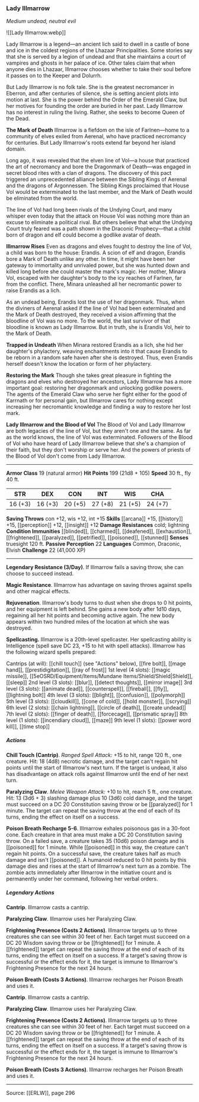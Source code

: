 ### Lady Illmarrow
_Medium undead, neutral evil_

![[Lady Illmarrow.webp]]

Lady Illmarrow is a legend—an ancient lich said to dwell in a castle of bone and ice in the coldest regions of the Lhazaar Principalities. Some stories say that she is served by a legion of undead and that she maintains a court of vampires and ghosts in her palace of ice. Other tales claim that when anyone dies in Lhazaar, Illmarrow chooses whether to take their soul before it passes on to the Keeper and Dolurrh.

But Lady Illmarrow is no folk tale. She is the greatest necromancer in Eberron, and after centuries of silence, she is setting ancient plots into motion at last. She is the power behind the Order of the Emerald Claw, but her motives for founding the order are buried in her past. Lady Illmarrow has no interest in ruling the living. Rather, she seeks to become Queen of the Dead.

**The Mark of Death** Illmarrow is a fiefdom on the isle of Farlnen—home to a community of elves exiled from Aerenal, who have practiced necromancy for centuries. But Lady Illmarrow's roots extend far beyond her island domain.

Long ago, it was revealed that the elven line of Vol—a house that practiced the art of necromancy and bore the Dragonmark of Death—was engaged in secret blood rites with a clan of dragons. The discovery of this pact triggered an unprecedented alliance between the Sibling Kings of Aerenal and the dragons of Argonnessen. The Sibling Kings proclaimed that House Vol would be exterminated to the last member, and the Mark of Death would be eliminated from the world.

The line of Vol had long been rivals of the Undying Court, and many whisper even today that the attack on House Vol was nothing more than an excuse to eliminate a political rival. But others believe that what the Undying Court truly feared was a path shown in the Draconic Prophecy—that a child born of dragon and elf could become a godlike avatar of death.


**Illmarrow Rises** Even as dragons and elves fought to destroy the line of Vol, a child was born to the house: Erandis. A scion of elf and dragon, Erandis bore a Mark of Death unlike any other. In time, it might have been her gateway to immortality and unrivaled power, but she was hunted down and killed long before she could master the mark's magic. Her mother, Minara Vol, escaped with her daughter's body to the icy reaches of Farlnen, far from the conflict. There, Minara unleashed all her necromantic power to raise Erandis as a lich.

As an undead being, Erandis lost the use of her dragonmark. Thus, when the diviners of Aerenal asked if the line of Vol had been exterminated and the Mark of Death destroyed, they received a vision affirming that the bloodline of Vol was no more. To the world, the last survivor of that bloodline is known as Lady Illmarrow. But in truth, she is Erandis Vol, heir to the Mark of Death.


**Trapped in Undeath** When Minara restored Erandis as a lich, she hid her daughter's phylactery, weaving enchantments into it that cause Erandis to be reborn in a random safe haven after she is destroyed. Thus, even Erandis herself doesn't know the location or form of her phylactery.


**Restoring the Mark** Though she takes great pleasure in fighting the dragons and elves who destroyed her ancestors, Lady Illmarrow has a more important goal: restoring her dragonmark and unlocking godlike powers. The agents of the Emerald Claw who serve her fight either for the good of Karrnath or for personal gain, but Illmarrow cares for nothing except increasing her necromantic knowledge and finding a way to restore her lost mark.

**Lady Illmarrow and the Blood of Vol** The Blood of Vol and Lady Illmarrow are both legacies of the line of Vol, but they aren't one and the same. As far as the world knows, the line of Vol was exterminated. Followers of the Blood of Vol who have heard of Lady Illmarrow believe that she's a champion of their faith, but they don't worship or serve her. And the powers of priests of the Blood of Vol don't come from Lady Illmarrow.







---

**Armor Class** 19 (natural armor)
**Hit Points** 199 (21d8 + 105)
**Speed** 30 ft., fly 40 ft.

| STR     | DEX     | CON     | INT     | WIS     | CHA     |
|---------|---------|---------|---------|---------|---------|
| 16 (+3) | 16 (+3) | 20 (+5) | 27 (+8) | 21 (+5) | 24 (+7) |

**Saving Throws** con +12, wis +12, int +15
**Skills** [[arcana]] +15, [[history]] +15, [[perception]] +12, [[insight]] +12
**Damage Resistances** cold; lightning
**Condition Immunities** [[blinded]], [[charmed]], [[deafened]], [[exhaustion]], [[frightened]], [[paralyzed]], [[petrified]], [[poisoned]], [[stunned]]
**Senses** truesight 120 ft.
**Passive Perception** 22
**Languages** Common, Draconic, Elvish
**Challenge** 22 (41,000 XP)

---

**Legendary Resistance (3/Day)**. If Illmarrow fails a saving throw, she can choose to succeed instead.

**Magic Resistance**. Illmarrow has advantage on saving throws against spells and other magical effects.

**Rejuvenation**. Illmarrow's body turns to dust when she drops to 0 hit points, and her equipment is left behind. She gains a new body after 1d10 days, regaining all her hit points and becoming active again. The new body appears within two hundred miles of the location at which she was destroyed.

**Spellcasting.** Illmarrow is a 20th-level spellcaster. Her spellcasting ability is Intelligence (spell save DC 23, +15 to hit with spell attacks). Illmarrow has the following wizard spells prepared:

Cantrips (at will): [[chill touch]] (see "Actions" below), [[fire bolt]], [[mage hand]], [[prestidigitation]], [[ray of frost]]
1st level (4 slots): [[magic missile]], [[5eOSRD/Equipment/Items/Mundane Items/Shield/Shield|Shield]], [[sleep]]
2nd level (3 slots): [[blur]], [[detect thoughts]], [[mirror image]]
3rd level (3 slots): [[animate dead]], [[counterspell]], [[fireball]], [[fly]], [[lightning bolt]]
4th level (3 slots): [[blight]], [[confusion]], [[polymorph]]
5th level (3 slots): [[cloudkill]], [[cone of cold]], [[hold monster]], [[scrying]]
6th level (2 slots): [[chain lightning]], [[circle of death]], [[create undead]]
7th level (2 slots): [[finger of death]], [[forcecage]], [[prismatic spray]]
8th level (1 slots): [[incendiary cloud]], [[maze]]
9th level (1 slots): [[power word kill]], [[time stop]]

##### Actions
**Chill Touch (Cantrip)**. _Ranged Spell Attack:_ +15 to hit, range 120 ft., one creature. Hit: 18 (4d8) necrotic damage, and the target can't regain hit points until the start of Illmarrow's next turn. If the target is undead, it also has disadvantage on attack rolls against Illmarrow until the end of her next turn.

**Paralyzing Claw**. _Melee Weapon Attack:_ +10 to hit, reach 5 ft., one creature. Hit: 13 (3d6 + 3) slashing damage plus 10 (3d6) cold damage, and the target must succeed on a DC 20 Constitution saving throw or be [[paralyzed]] for 1 minute. The target can repeat the saving throw at the end of each of its turns, ending the effect on itself on a success.

**Poison Breath Recharge 5-6**. Illmarrow exhales poisonous gas in a 30-foot cone. Each creature in that area must make a DC 20 Constitution saving throw. On a failed save, a creature takes 35 (10d6) poison damage and is [[poisoned]] for 1 minute. While [[poisoned]] in this way, the creature can't regain hit points. On a successful save, the creature takes half as much damage and isn't [[poisoned]]. A humanoid reduced to 0 hit points by this damage dies and rises at the start of Illmarrow's next turn as a zombie. The zombie acts immediately after Illmarrow in the initiative count and is permanently under her command, following her verbal orders.

##### Legendary Actions
**Cantrip**. Illmarrow casts a cantrip.

**Paralyzing Claw**. Illmarrow uses her Paralyzing Claw.

**Frightening Presence (Costs 2 Actions)**. Illmarrow targets up to three creatures she can see within 30 feet of her. Each target must succeed on a DC 20 Wisdom saving throw or be [[frightened]] for 1 minute. A [[frightened]] target can repeat the saving throw at the end of each of its turns, ending the effect on itself on a success. If a target's saving throw is successful or the effect ends for it, the target is immune to Illmarrow's Frightening Presence for the next 24 hours.

**Poison Breath (Costs 3 Actions)**. Illmarrow recharges her Poison Breath and uses it.

**Cantrip**. Illmarrow casts a cantrip.

**Paralyzing Claw**. Illmarrow uses her Paralyzing Claw.

**Frightening Presence (Costs 2 Actions)**. Illmarrow targets up to three creatures she can see within 30 feet of her. Each target must succeed on a DC 20 Wisdom saving throw or be [[frightened]] for 1 minute. A [[frightened]] target can repeat the saving throw at the end of each of its turns, ending the effect on itself on a success. If a target's saving throw is successful or the effect ends for it, the target is immune to Illmarrow's Frightening Presence for the next 24 hours.

**Poison Breath (Costs 3 Actions)**. Illmarrow recharges her Poison Breath and uses it.


---

Source: [[ERLW]], page 296